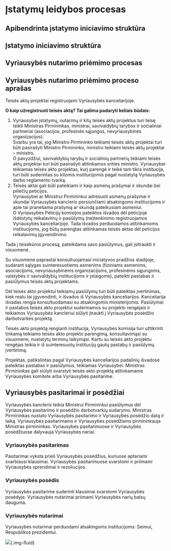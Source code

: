 <script setup lang="ts">
import StructureGraph from './components/StructureGraph.vue'
import SeimasProcesas from './graphs/SeimasProcesas.svg?component'
import VyriausybeProcesas from './graphs/VyriausybeProcesas.svg?component'
import SeimasProcesasTrumpai from './graphs/SeimasProcesasTrumpai.svg?component'
</script>


# Įstatymų leidybos procesas

## Apibendrinta įstatymo iniciavimo struktūra

<StructureGraph :svg-object="SeimasProcesasTrumpai" />

## Įstatymo iniciavimo struktūra

<StructureGraph :svg-object="SeimasProcesas" />

## Vyriausybės nutarimo priėmimo procesas

<StructureGraph :svg-object="VyriausybeProcesas" />

## Vyriausybės nutarimo priėmimo proceso aprašas

Teisės aktų projektai registruojami Vyriausybės kanceliarijoje.

**O kaip užregistruoti teisės aktą? Tai galima padaryti keliais
būdais:**

1.  Vyriausybei įstatymų, nutarimų ir kitų teisės aktų projektus turi
    teisę teikti Ministras Pirmininkas, ministrai, savivaldybių tarybos
    ir socialiniai partneriai (asociacijos, profesinės sąjungos,
    nevyriausybinės organizacijos).\
    Svarbu yra tai, jog Ministro Pirmininko teikiami teisės aktų
    projektai turi būti pasirašyti Ministro Pirmininko, ministro
    teikiami teisės aktų projektai – ministro.\
    O pavyzdžiui, savivaldybių tarybų ir socialinių partnerių teikiami
    teisės aktų projektai turi būti pasirašyti atitinkamos srities
    ministro. Vyriausybei teikiamas teisės akto projektas, kurį parengė
    ir teikė tam tikra institucija, turi būti suderintas su kitomis
    institucijomis pagal nustatytą Vyriausybės darbo reglamento tvarką.
2.  Teisės aktai gali būti pateikiami ir kaip asmenų prašymai ir skundai
    bei piliečių peticijos.\
    Vyriausybei ar Ministrui Pirmininkui adresuoti asmenų prašymai ir
    skundai Vyriausybės kanclerio persiunčiami atsakingoms institucijoms
    ir apie tai pranešama prašymą ar skundą pateikusiam asmeniui.\
    O Vyriausybės Peticijų komisijos pateiktos išvados dėl peticijoje
    išdėstytų reikalavimų ir pasiūlymų (ne)tenkinimo registruojamos
    Vyriausybės kanceliarijoje. Tada išvados perduodamos atitinkamoms
    institucijoms, jog būtų parengtas atitinkamas teisės aktas dėl
    peticijos reikalavimų įgyvendinimo.

Tada į teisėkūros procesą, pateikdama savo pasiūlymus, gali įsitraukti
ir visuomenė.

Su visuomene paprastai konsultuojamasi iniciatyvos pradžios stadijoje,
sudarant sąlygas suinteresuotiems asmenims (fiziniams asmenims,
asociacijoms, nevyriausybinėms organizacijoms, profesinėms sąjungoms,
valstybės ir savivaldybių institucijoms ir įstaigoms), pateikti pastabas
ir pasiūlymus teisės aktų projektams.

Dėl teisės akto projektui teikiamų pasiūlymų turi būti pateiktas
įvertinimas, kiek realu tai įgyvendinti, ir išvados iš Vyriausybės
kanceliarijos. Kanceliarija išvadas rengia konsultuodamasi su
atsakingomis ministerijomis. Pasiūlymai ir pastabos teisės akto
projektui suderinamos su projekto rengėjais ir teikiamos Vyriausybės
kancleriui siūlyti įtraukti į Vyriausybės posėdžio darbotvarkės
projektą.

Teisės akto projektą rengianti institucija, Vyriausybės komisija turi
užtikrinti tinkamą teikiamo teisės akto projekto parengimą,
konsultavimąsi su visuomene, nustatytų terminų laikymąsi. Kartu su
teisės akto projektu rengėjas teikia ir iš suinteresuotų institucijų
gautų pastabų ir pasiūlymų įvertinimą.

Projektas, patikslintas pagal Vyriausybės kanceliarijos padalinių
išvadose pateiktas pastabas ir pasiūlymus, teikiamas Vyriausybei.
Ministras Pirmininkas gali siūlyti svarstyti teisės akto projektą
atitinkamame Vyriausybės komitete arba Vyriausybės pasitarime.

## Vyriausybės pasitarimai ir posėdžiai

Vyriausybės kancleris teikia Ministrui Pirmininkui pasiūlymus dėl
Vyriausybės pasitarimo ir posėdžio darbotvarkių sudarymo. Ministras
Pirmininkas nustato Vyriausybės pasitarimo ir Vyriausybės posėdžio datą
ir laiką. Vyriausybės pasitarimams ir Vyriausybės posėdžiams
pirmininkauja Ministras pirmininkas. Vyriausybės pasitarimuose ir
Vyriausybės posėdžiuose dalyvauja Vyriausybės nariai.

### Vyriausybės pasitarimas

Pasitarimai vyksta prieš Vyriausybės posėdžius, kuriuose aptariami
svarbiausi klausimai. Vyriausybės pasitarimuose svarstomi ir priimami
Vyriausybės sprendimai ir rezoliucijos.

### Vyriausybės posėdis

Vyriausybės pasitarime suderinti klausimai svarstomi Vyriausybės
posėdyje. Vyriausybės nutarimai priimami Vyriausybės narių balsų
dauguma.

### Vyriausybės nutarimai

Vyriausybės nutarimai perduodami atsakingoms institucijoms: Seimui,
Respublikos prezidentui.

![](/img/main/image062.jpg){.img-fluid}
